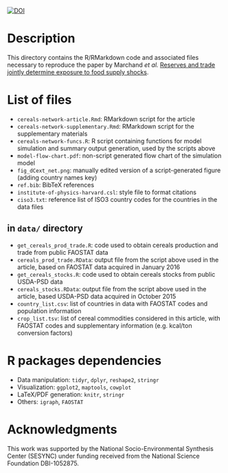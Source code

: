 [![DOI](https://zenodo.org/badge/47884949.svg)](https://zenodo.org/badge/latestdoi/47884949)

# Description

This directory contains the R/RMarkdown code and associated files necessary to reproduce the paper by Marchand *et al.* [Reserves and trade jointly determine exposure to food supply shocks](http://iopscience.iop.org/article/10.1088/1748-9326/11/9/095009).


# List of files

- `cereals-network-article.Rmd`: RMarkdown script for the article
- `cereals-network-supplementary.Rmd`: RMarkdown script for the supplementary materials
- `cereals-network-funcs.R`: R script containing functions for model simulation and summary output generation, used by the scripts above
- `model-flow-chart.pdf`: non-script generated flow chart of the simulation model
- `fig_dCext_net.png`: manually edited version of a script-generated figure (adding country names key)
- `ref.bib`: BibTeX references
- `institute-of-physics-harvard.csl`: style file to format citations
- `ciso3.txt`: reference list of ISO3 country codes for the countries in the data files

## in `data/` directory
- `get_cereals_prod_trade.R`: code used to obtain cereals production and trade from public FAOSTAT data
- `cereals_prod_trade.RData`: output file from the script above used in the article, based on FAOSTAT data acquired in January 2016
- `get_cereals_stocks.R`: code used to obtain cereals stocks from public USDA-PSD data
- `cereals_stocks.RData`: output file from the script above used in the article, based USDA-PSD data acquired in October 2015
- `country_list.csv`: list of countries in data with FAOSTAT codes and population information
- `crop_list.tsv`: list of cereal commodities considered in this article, with FAOSTAT codes and supplementary information (e.g. kcal/ton conversion factors)


# R packages dependencies

- Data manipulation: `tidyr`, `dplyr`, `reshape2`, `stringr`
- Visualization: `ggplot2`, `maptools`, `cowplot`
- LaTeX/PDF generation: `knitr`, `stringr`
- Others: `igraph`, `FAOSTAT`


# Acknowledgments

This work was supported by the National Socio-Environmental Synthesis Center (SESYNC) under funding received from the National Science Foundation DBI-1052875.
